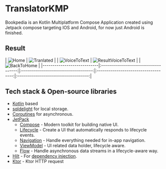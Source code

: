 # TranslatorKMP
Bookpedia is an Kotlin Multiplatform Compose Application created using Jetpack compose targeting IOS and Android, for now just Android is finished.

## Result

| ![Home](previews/home.jpg) | ![Tranlated](previews/translated.jpg) | | ![VoiceToText](previews/voiceToText.jpg) | ![ResultVoiceToText](previews/resultVoxToText.jpg) | | ![BackToHome](previews/backToHome.jpg) |
|----------------------------|:------------------------------------:|:------------------------------------:|:------------------------------------:|:------------------------------------:|

## Tech stack & Open-source libraries
- [Kotlin](https://kotlinlang.org/) based
- [sqldelight](https://github.com/sqldelight/sqldelight) for local storage. 
- [Coroutines](https://kotlinlang.org/docs/reference/coroutines-overview.html) for asynchronous.
- [JetPack](https://developer.android.com/jetpack)
    - [Compose](https://developer.android.com/jetpack/compose) - Modern toolkit for building native UI.
    - [Lifecycle](https://developer.android.com/topic/libraries/architecture/lifecycle) - Create a UI that automatically responds to lifecycle events.
    - [Navigation](https://developer.android.com/jetpack/compose/navigation) - Handle everything needed for in-app navigation.
    - [ViewModel](https://developer.android.com/topic/libraries/architecture/viewmodel) - UI related data holder, lifecycle aware.
    - [Flow](https://developer.android.com/kotlin/flow?hl=pt-br) - Handle asynchronous data streams in a lifecycle-aware way.
- [Hilt](https://insert-koin.io/docs/quickstart/android/) - For [dependency injection](https://developer.android.com/training/dependency-injection/hilt-android).
- [Ktor](https://ktor.io/docs/client-create-new-application.html) - Ktor HTTP request
